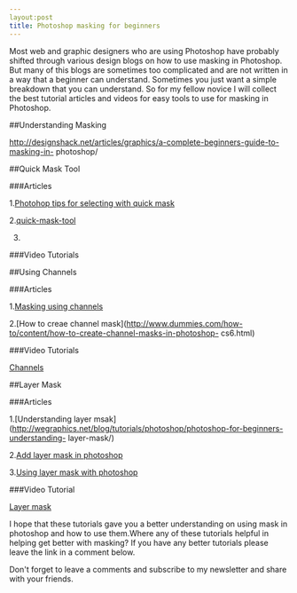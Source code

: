 ```yaml
---
layout:post
title: Photoshop masking for beginners
---
```


Most web and graphic designers who are using Photoshop have probably shifted through 
various design blogs on how to use masking in Photoshop. But many of this blogs are 
sometimes too complicated and are not written in a way that a beginner can understand. 
Sometimes you just want a simple breakdown that you can understand. So for my fellow 
novice I will collect the best tutorial articles and videos for easy tools to use for masking in 
Photoshop.

##Understanding Masking

http://designshack.net/articles/graphics/a-complete-beginners-guide-to-masking-in-
photoshop/

##Quick Mask Tool

###Articles

1.[Photohop tips for selecting with quick mask](http://www.makeuseof.com/tag/adobe-photoshop-tips-selecting-with-quick-mask/)

2.[quick-mask-tool](http://www.tricky-photoshop.com/quick-mask-tool/)

3. [](http://www.adobepress.com/articles/article.asp?p=1950633&seqNum=5)

###Video Tutorials
[](https://www.youtube.com/watch?v=Q_IukgNM1fI)

##Using Channels

###Articles

1.[Masking using channels ](http://photoshopcafe.com/tutorials/masking/masking.htm)

2.[How to creae channel mask](http://www.dummies.com/how-to/content/how-to-create-channel-masks-in-photoshop-
cs6.html)

###Video Tutorials

[Channels](https://www.youtube.com/watch?v=X8y4ii5-6Y8)

##Layer Mask

###Articles

1.[Understanding  layer msak](http://wegraphics.net/blog/tutorials/photoshop/photoshop-for-beginners-understanding-
layer-mask/)

2.[Add layer mask in photoshop](http://www.wikihow.com/Add-a-Layer-Mask-in-Photoshop)

3.[Using layer mask with photoshop]( http://www.ephotozine.com/article/using-layer-masks-with-photoshop-4876)

###Video Tutorial

[Layer mask](https://www.youtube.com/watch?v=QgmTl2Hbdsc)


I hope that these tutorials gave you a better understanding on using mask in photoshop and how to use them.Where any of these tutorials helpful in helping get better with masking? If you have any better tutorials please leave the link in a comment below.

Don't forget to leave a comments and subscribe to my newsletter and share with your friends.

